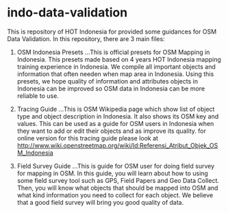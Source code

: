 # indo-data-validation

This is repository of HOT Indonesia for provided some guidances for OSM Data Validation. In this repository, there are 3 main files:

1. OSM Indonesia Presets
...This is official presets for OSM Mapping in Indonesia. This presets made based on 4 years HOT Indonesia mapping training experience in Indonesia. We compile all important objects and information that often needen when map area in Indonesia. Using this presets, we hope quality of information and attributes objects in Indonesia can be improved so OSM data in Indonesia can be more reliable to use.

2. Tracing Guide
...This is OSM Wikipedia page which show list of object type and object description in Indonesia. It also shows its OSM key and values. This can be used as a guide for OSM users in Indonesia when they want to add or edit their objects and as improve its quality. for online version for this tracing guide please look at http://www.wiki.openstreetmap.org/wiki/Id:Referensi_Atribut_Objek_OSM_Indonesia

3. Field Survey Guide
...This is guide for OSM user for doing field survey for mapping in OSM. In this guide, you will learn about how to using some field survey tool such as GPS, Field Papers and Geo Data Collect. Then, you will know what objects that should be mapped into OSM and what kind information you need to collect for each object. We believe that a good field survey will bring you good quality of data.